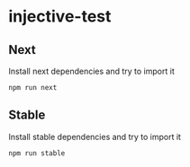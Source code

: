 # injective-test

## Next

Install next dependencies and try to import it

`npm run next`

## Stable

Install stable dependencies and try to import it

`npm run stable`